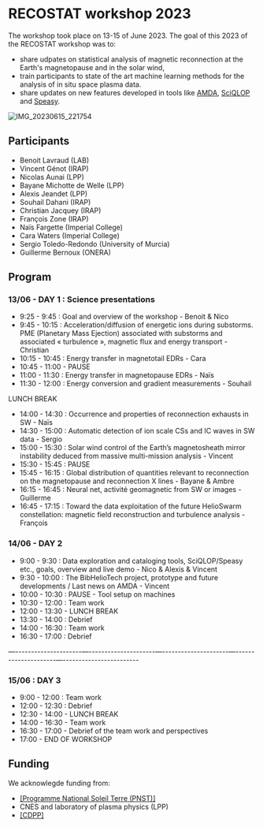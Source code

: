 # RECOSTAT workshop 2023

The workshop took place on 13-15 of June 2023.
The goal of this 2023 of the RECOSTAT workshop was to:
- share udpates on statistical analysis of magnetic reconnection at the Earth's 
magnetopause and in the solar wind,
- train participants to state of the art machine learning methods for the analysis
of in situ space plasma data.
- share updates on new features developed in tools like [AMDA](http://amda.irap.omp.eu/), 
[SciQLOP](https://github.com/sciqlop/sciqlop) and [Speasy](https://github.com/sciqlop/speasy).

![IMG_20230615_221754](https://github.com/RecoStat/.github/assets/3200931/132ee4e2-6043-490a-97e8-d3b5da006ae0)

## Participants

- Benoit Lavraud (LAB)
- Vincent Génot (IRAP)
- Nicolas Aunai (LPP)
- Bayane Michotte de Welle (LPP)
- Alexis Jeandet (LPP)
- Souhail Dahani (IRAP)
- Christian Jacquey (IRAP)
- François Zone (IRAP)
- Naïs Fargette (Imperial College)
- Cara Waters (Imperial College)
- Sergio Toledo-Redondo (University of Murcia)
- Guillerme Bernoux (ONERA) 

## Program

### 13/06 - DAY 1 : Science presentations


- 9:25 - 9:45 : Goal and overview of the workshop - Benoit & Nico
- 9:45 - 10:15 : Acceleration/diffusion of energetic ions during substorms. PME (Planetary Mass Ejection) associated with substorms and associated « turbulence », magnetic flux and energy transport - Christian
- 10:15 - 10:45 : Energy transfer in magnetotail EDRs - Cara
- 10:45 - 11:00 - PAUSE
- 11:00 - 11:30 : Energy transfer in magnetopause EDRs - Naïs
- 11:30 - 12:00 : Energy conversion and gradient measurements - Souhail

LUNCH BREAK

- 14:00 - 14:30 : Occurrence and properties of reconnection exhausts in SW - Naïs
- 14:30 - 15:00 : Automatic detection of ion scale CSs and IC waves in SW data - Sergio
- 15:00 - 15:30 : Solar wind control of the Earth’s magnetosheath mirror instability deduced from massive multi-mission analysis - Vincent
- 15:30 - 15:45 : PAUSE
- 15:45 - 16:15 : Global distribution of quantities relevant to reconnection on the magnetopause and reconnection X lines - Bayane & Ambre
- 16:15 - 16:45 : Neural net, activité geomagnetic from SW or images - Guillerme
- 16:45 - 17:15 : Toward the data exploitation of the future HelioSwarm constellation: magnetic field reconstruction and turbulence analysis - François


### 14/06 - DAY 2



- 9:00 - 9:30 : Data exploration and cataloging tools, SciQLOP/Speasy etc., goals, overview and live demo - Nico & Alexis & Vincent
- 9:30 - 10:00 : The BibHelioTech project, prototype and future developments / Last news on AMDA - Vincent
- 10:00 - 10:30 : PAUSE - Tool setup on machines
- 10:30 - 12:00 : Team work 
- 12:00 - 13:30 - LUNCH BREAK 
- 13:30 - 14:00 : Debrief
- 14:00 - 16:30 : Team work 
- 16:30 - 17:00 : Debrief

—---------------------—---------------------—---------------------—---------------------—------------------------
### 15/06  : DAY 3

- 9:00 - 12:00 : Team work
- 12:00 - 12:30 : Debrief
- 12:30 - 14:00 - LUNCH BREAK
- 14:00 - 16:30 - Team work
- 16:30 - 17:00 - Debrief of the team work and perspectives
- 17:00 - END OF WORKSHOP



## Funding

We acknowlegde funding from:

- [[Programme National Soleil Terre (PNST)]](https://pnst.ias.u-psud.fr/fr/accueil)
- CNES and laboratory of plasma physics (LPP)
- [[CDPP]](https://cdpp.irap.omp.eu)

